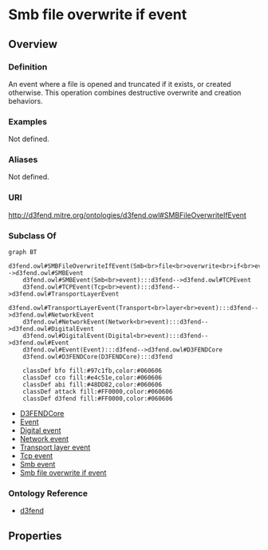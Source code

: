 # Smb file overwrite if event

## Overview

### Definition
An event where a file is opened and truncated if it exists, or created otherwise. This operation combines destructive overwrite and creation behaviors.

### Examples
Not defined.

### Aliases
Not defined.

### URI
http://d3fend.mitre.org/ontologies/d3fend.owl#SMBFileOverwriteIfEvent

### Subclass Of
```mermaid
graph BT
    d3fend.owl#SMBFileOverwriteIfEvent(Smb<br>file<br>overwrite<br>if<br>event):::d3fend-->d3fend.owl#SMBEvent
    d3fend.owl#SMBEvent(Smb<br>event):::d3fend-->d3fend.owl#TCPEvent
    d3fend.owl#TCPEvent(Tcp<br>event):::d3fend-->d3fend.owl#TransportLayerEvent
    d3fend.owl#TransportLayerEvent(Transport<br>layer<br>event):::d3fend-->d3fend.owl#NetworkEvent
    d3fend.owl#NetworkEvent(Network<br>event):::d3fend-->d3fend.owl#DigitalEvent
    d3fend.owl#DigitalEvent(Digital<br>event):::d3fend-->d3fend.owl#Event
    d3fend.owl#Event(Event):::d3fend-->d3fend.owl#D3FENDCore
    d3fend.owl#D3FENDCore(D3FENDCore):::d3fend
    
    classDef bfo fill:#97c1fb,color:#060606
    classDef cco fill:#e4c51e,color:#060606
    classDef abi fill:#48DD82,color:#060606
    classDef attack fill:#FF0000,color:#060606
    classDef d3fend fill:#FF0000,color:#060606
```

- [D3FENDCore](/docs/ontology/reference/model/D3FENDCore/D3FENDCore.md)
- [Event](/docs/ontology/reference/model/D3FENDCore/Event/Event.md)
- [Digital event](/docs/ontology/reference/model/D3FENDCore/Event/Digital%20event/Digital%20event.md)
- [Network event](/docs/ontology/reference/model/D3FENDCore/Event/Digital%20event/Network%20event/Network%20event.md)
- [Transport layer event](/docs/ontology/reference/model/D3FENDCore/Event/Digital%20event/Network%20event/Transport%20layer%20event/Transport%20layer%20event.md)
- [Tcp event](/docs/ontology/reference/model/D3FENDCore/Event/Digital%20event/Network%20event/Transport%20layer%20event/Tcp%20event/Tcp%20event.md)
- [Smb event](/docs/ontology/reference/model/D3FENDCore/Event/Digital%20event/Network%20event/Transport%20layer%20event/Tcp%20event/Smb%20event/Smb%20event.md)
- [Smb file overwrite if event](/docs/ontology/reference/model/D3FENDCore/Event/Digital%20event/Network%20event/Transport%20layer%20event/Tcp%20event/Smb%20event/Smb%20file%20overwrite%20if%20event/Smb%20file%20overwrite%20if%20event.md)


### Ontology Reference
- [d3fend](http://d3fend.mitre.org/ontologies/d3fend.owl#)

## Properties
